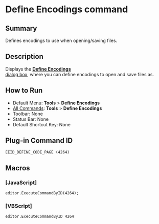 # Define Encodings command

## Summary

Defines encodings to use when opening/saving files.

## Description

Displays the [**Define Encodings** \
dialog box](../../dlg/encodings/index), where you can define encodings to open and save files as.

## How to Run

- Default Menu: **Tools** \> **Define Encodings**
- [All Commands](all_commands): **Tools** >
**Define Encodings**
- Toolbar: None
- Status Bar: None
- Default Shortcut Key: None

## Plug-in Command ID

```
EEID_DEFINE_CODE_PAGE (4264)```

## Macros

### \[JavaScript\]

```
editor.ExecuteCommandByID(4264);
```

### \[VBScript\]

```
editor.ExecuteCommandByID 4264
```
